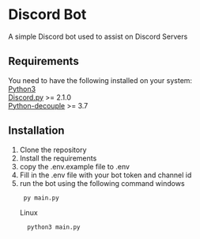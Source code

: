 # Discord Bot

A simple Discord bot used to assist on Discord Servers

## Requirements

You need to have the following installed on your system:  
[Python3](https://www.python.org/downloads/)  
[Discord.py](https://pypi.org/project/discord.py/) >= 2.1.0  
[Python-decouple](https://pypi.org/project/python-decouple/) >= 3.7  

## Installation
1. Clone the repository
2. Install the requirements
3. copy the .env.example file to .env
4. Fill in the .env file with your bot token and channel id
5. run the bot using the following command
   windows
   ```
    py main.py
   ```
   Linux
   ```
     python3 main.py
   ```

